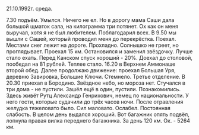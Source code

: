 21.10.1992г. среда.

7.30 подъём. Умылся. Ничего не ел. Но в дорогу мама Саши дала большой щматок сала, на килограмма три потянет. Ох как он меня выручал, хотя я не был любителем. Поблагодарил всех. В 9.50 мы вышли с Сашей, который проводил меня до перекрёстка.
 Поехал. Местами снег лежит на дороге. Прохладно. Солнышко не греет, но проглядывает. 
 Проехал 15 км. Остановился и заменил звёздочку. Лучше стало ехать. Перед Канском спуск хороший - 20%. Доехал до столовой, пообедал на 81 рублей. Теплее стало.
 16.20 в Верхнем Аммонаше второй обед. 
 Далее продолжаю движение: проехал Большая Уря, деревню Завировка, Большие Ключи. Стемнело. Третье отделение.
 В 20.30 приехал в Бородино. Звёздное небо, но мороза нет. Стучался в три дома - не пустили. Зашёл ещё в один, пустили. Познакомились. Здесь живёт Рутц Александр Генрихович, немец по национальности. У него гости, которые судачили до трёх часов ночи.
  После отравления желудка тяжеловато было. Сил маловато. Ослабел. Постоянная слабость. В целом день выдался хороший. Вот багажник опять подвёл, лопнула правая вилка переднего багажника.
 За день 120 км. Ок. - 5264 км.
